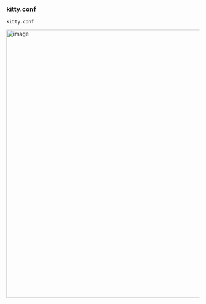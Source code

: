 ### kitty.conf

`kitty.conf`

<img width="700" alt="image" src="https://github.com/tf63/dotfiles/assets/74246282/53715b07-5087-4f3c-bf79-d8a326cddce0">
